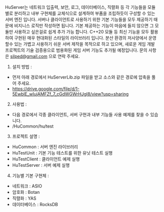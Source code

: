 HuServer는 네트워크 입출력, 보안, 로그, 데이터베이스, 직렬화 등 각 기능들을 모듈별로 분리하고 내부 구현체를 교체식으로 설계하여 부품을 조립하듯이 구성할 수 있는 서버 엔진 입니다.
서버나 클라이언트로 사용하기 위한 기본 기능들을 모두 제공하기 때문에 비지니스 로직만 작성하면 됩니다. 기본 제공하는 기능이 마음에 들지 않으면 그 모듈만 사용하고 싶은걸로 쉽게 추가 가능 합니다.
C++20 모듈 등 최신 기능을 모두 활용하여 구현된 매우 현대화된 스타일의 라이브러리 입니다.
분산 환경의 저사양에서 운영할수 있는 가볍고 사용하기 쉬운 서버 제작을 목적으로 하고 있으며, 새로운 게임 개발 프로젝트의 기술 검증용으로 범용화된 게임 서버 기능도 추가될 예정입니다.
문의 사항은 silped@gmail.com 으로 연락 주세요.

1. 설치 방법 :
- 먼저 아래 경로에서 HuServerLib.zip 파일을 받고 소스와 같은 경로에 압축을 풀어 주세요.
- https://drive.google.com/file/d/1-5EwblE_wIujAMFZf_7_cGdWGWrHJgI8/view?usp=sharing

2. 사용법 :
- 다음 경로에서 각종 클라이언트, 서버 구현과 내부 기능들 사용 예제를 찾을 수 있습니다. 
- /HuCommon/hu/test

3. 프로젝트 설명 :
- HuCommon : 서버 엔진 라이브러리
- HuTestUnit : 기본 기능 테스트를 위한 유닛 테스트 실행
- HuTestClient : 클라이언트 예제 실행
- HuTestServer : 서버 예제 실행

4. 기능별 기본 구현체 :
- 네트워크 : ASIO
- 암호화 : Botan
- 직렬화 : YAS
- 데이터베이스 : RocksDB
